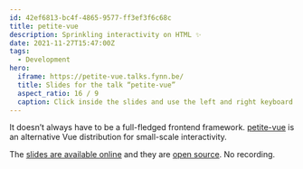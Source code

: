 ```yaml
---
id: 42ef6813-bc4f-4865-9577-ff3ef3f6c68c
title: petite-vue
description: Sprinkling interactivity on HTML ✨
date: 2021-11-27T15:47:00Z
tags:
  - Development
hero:
  iframe: https://petite-vue.talks.fynn.be/
  title: Slides for the talk “petite-vue”
  aspect_ratio: 16 / 9
  caption: Click inside the slides and use the left and right keyboard arrow keys or the buttons in the bottom left corner to navigate the slides.
---
```


It doesn’t always have to be a full-fledged frontend framework. [petite-vue](https://github.com/vuejs/petite-vue) is an alternative Vue distribution for small-scale interactivity.

The [slides are available online](https://petite-vue.talks.fynn.be/) and they are [open source](https://github.com/mvsde/petite-vue-talk). No recording.
